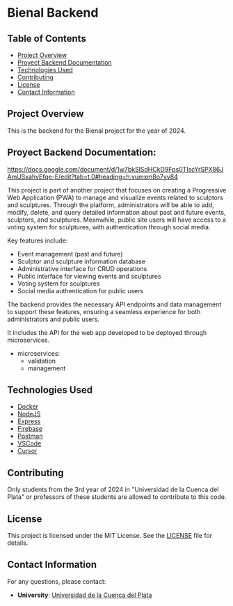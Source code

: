 # Bienal Backend

## Table of Contents

- [Project Overview](#project-overview)
- [Proyect Backend Documentation](#proyect-backend-documentation)
- [Technologies Used](#technologies-used)
- [Contributing](#contributing)
- [License](#license)
- [Contact Information](#contact-information)

## Project Overview

This is the backend for the Bienal project for the year of 2024.

## Proyect Backend Documentation:
https://docs.google.com/document/d/1w7bkSlSdHCkD9Fps0TIscYrSPX86JAmUSxahvEfqe-E/edit?tab=t.0#heading=h.vumxm8o7yv84

This project is part of another project that focuses on creating a Progressive Web Application (PWA) to manage and visualize events related to sculptors and sculptures. Through the platform, administrators will be able to add, modify, delete, and query detailed information about past and future events, sculptors, and sculptures. Meanwhile, public site users will have access to a voting system for sculptures, with authentication through social media.

Key features include:
- Event management (past and future)
- Sculptor and sculpture information database
- Administrative interface for CRUD operations
- Public interface for viewing events and sculptures
- Voting system for sculptures
- Social media authentication for public users

The backend provides the necessary API endpoints and data management to support these features, ensuring a seamless experience for both administrators and public users.

It includes the API for the web app developed to be deployed through microservices.

- microservices:
  - validation
  - management

## Technologies Used

- [Docker](https://www.docker.com/)
- [NodeJS](https://nodejs.org/en)
- [Express](https://expressjs.com/)
- [Firebase](https://firebase.google.com/)
- [Postman](https://www.postman.com/)
- [VSCode](https://code.visualstudio.com/)
- [Cursor](https://www.cursor.com/)

## Contributing

Only students from the 3rd year of 2024 in "Universidad de la Cuenca del Plata" or professors of these students are allowed to contribute to this code.


## License

This project is licensed under the MIT License. See the [LICENSE](LICENSE) file for details.

## Contact Information

For any questions, please contact:
- **University**: [Universidad de la Cuenca del Plata](https://www.ucp.edu.ar/)

